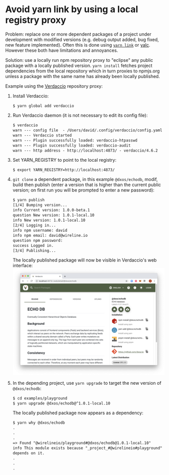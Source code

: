 # Avoid yarn link by using a local registry proxy

Problem: replace one or more dependent packages of a project under development with 
modified versions (e.g. debug output added, bug fixed, new feature implemented). Often this
is done using [`yarn link`](https://classic.yarnpkg.com/en/docs/cli/link/) 
or [yalc](https://github.com/whitecolor/yalc). However these both have 
limitations and annoyances. 

Solution: use a locally run npm repository proxy to "eclipse" any public package with a
locally published version. `yarn install` fetches project dependencies from the
local repository which in turn proxies to npmjs.org unless a package with the same
name has already been locally published. 

Example using the [Verdaccio](https://github.com/verdaccio/verdaccio) repository proxy:

1. Install Verdaccio:
    ```
    $ yarn global add verdaccio

    ```
1. Run Verdaccio daemon (it is not necessary to edit its config file):
    ```
    $ verdaccio 
    warn --- config file  - /Users/david/.config/verdaccio/config.yaml
    warn --- Verdaccio started
    warn --- Plugin successfully loaded: verdaccio-htpasswd
    warn --- Plugin successfully loaded: verdaccio-audit
    warn --- http address - http://localhost:4873/ - verdaccio/4.6.2
    ```
1. Set YARN_REGISTRY to point to the local registry:
    ```
   $ export YARN_REGISTRY=http://localhost:4873/

    ```
1. `git clone` a dependent package, in this example `@dxos/echodb`, modif, build then publish
(enter a version that is higher than the current public version; on first run you will be
prompted to enter a new password):
    ```
   $ yarn publish
   [1/4] Bumping version...
   info Current version: 1.0.0-beta.1
   question New version: 1.0.1-local.10
   info New version: 1.0.1-local.10
   [2/4] Logging in...
   info npm username: david
   info npm email: david@wireline.io
   question npm password: 
   success Logged in.
   [3/4] Publishing...

    ```
   
    The locally published package will now be visible in Verdaccio's web interface:
    ![Locally published package screenshot](./local-repo-screenshot.png)
1. In the depending project, use `yarn upgrade` to target the new version of `@dxos/echodb`:
    ```
   $ cd examples/playground
   $ yarn upgrade @dxos/echodb@^1.0.1-local.10 

    ```
   The locally published package now appears as a dependency:
   ```
   $ yarn why @dxos/echodb
   .
   .
   .
   => Found "@wirelineio/playground#@dxos/echodb@1.0.1-local.10"
   info This module exists because "_project_#@wirelineio#playground" depends on it.
   .
   .
   .

   ```
